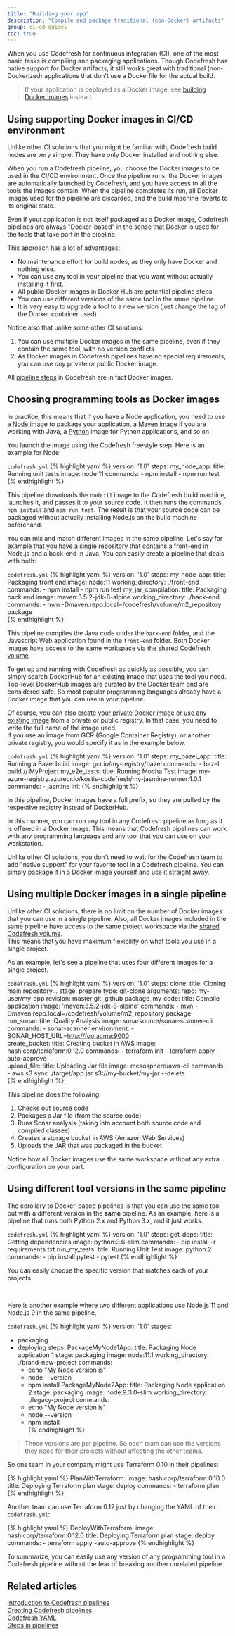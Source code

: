 ```yaml
---
title: "Building your app"
description: "Compile and package traditional (non-Docker) artifacts"
group: ci-cd-guides
toc: true
---
```


When you use Codefresh for continuous integration (CI), one of the most basic tasks is compiling and packaging applications. Though Codefresh has native support for Docker artifacts, it still works great with traditional (non-Dockerized) applications that don't use a Dockerfile for the actual build.

>If your application is deployed as a Docker image, see [building Docker images]({{site.baseurl}}/docs/ci-cd-guides/building-docker-images/) instead.

## Using supporting Docker images in CI/CD environment

Unlike other CI solutions that you might be familiar with, Codefresh build nodes are very simple. They have only Docker installed and nothing else. 

When you run a Codefresh pipeline, you choose the Docker images to be used in the CI/CD environment. Once the pipeline runs, the Docker images are automatically launched by Codefresh, and you have access to all the tools the images contain. When the pipeline completes its run, all Docker images used for the pipeline are discarded, and the build machine reverts to its original state.

Even if your application is not itself packaged as a Docker image, Codefresh pipelines are always "Docker-based" in the sense that Docker is used for the tools that take part in the pipeline.

This approach has a lot of advantages:

 * No maintenance effort for build nodes, as they only have Docker and nothing else.
 * You can use any tool in your pipeline that you want without actually installing it first.
 * All public Docker images in Docker Hub are potential pipeline steps.
 * You can use different versions of the same tool in the same pipeline.
 * It is very easy to upgrade a tool to a new version (just change the tag of the Docker container used)

Notice also that unlike some other CI solutions:

1. You can use multiple Docker images in the same pipeline, even if they contain the same tool, with no version conflicts
1. As Docker images in Codefresh pipelines have no special requirements, you can use *any* private or public Docker image.

All [pipeline steps]({{site.baseurl}}/docs/pipelines/steps/) in Codefresh are in fact Docker images.


## Choosing programming tools as Docker images

In practice, this means that if you have a Node application, you need to use a [Node image]({{site.baseurl}}/docs/example-catalog/ci-examples/nodejs) to package your application, a [Maven image]({{site.baseurl}}/docs/learn-by-example/java/spring-boot-2/) if you are working with Java, a [Python]({{site.baseurl}}/docs/learn-by-example/python/) image for Python applications, and so on.  

You launch the image using the Codefresh freestyle step. Here is an example for Node:

`codefresh.yml`
{% highlight yaml %}
version: '1.0'
steps:
  my_node_app:
    title: Running unit tests
    image: node:11
    commands:
     - npm install
     - npm run test
{% endhighlight %}

This pipeline downloads the `node:11` image to the Codefresh build machine, launches it, and passes it to your source code. It then runs the commands `npm install` and `npm run test`. The result is that your source code can be packaged without actually installing Node.js on the build machine beforehand.

You can mix and match different images in the same pipeline. Let's say for example that you have a single repository that contains a front-end in Node.js and a back-end in Java. You can easily create a pipeline that deals with both:

`codefresh.yml`
{% highlight yaml %}
version: '1.0'
steps:
  my_node_app:
    title: Packaging front end
    image: node:11
    working_directory: ./front-end
    commands:
     - npm install
     - npm run test
  my_jar_compilation:
    title: Packaging back end
    image: maven:3.5.2-jdk-8-alpine
    working_directory: ./back-end
    commands:
     - mvn -Dmaven.repo.local=/codefresh/volume/m2_repository package   
{% endhighlight %}

This pipeline compiles the Java code under the `back-end` folder, and the Javascript Web application found in the `front-end` folder. Both Docker images have access to the same workspace via [the shared Codefresh volume]({{site.baseurl}}/docs/pipelines/introduction-to-codefresh-pipelines/#sharing-the-workspace-between-build-steps).

To get up and running with Codefresh as quickly as possible, you can simply search DockerHub for an existing image that uses the tool you need. Top-level DockerHub images are curated by the Docker team and are considered safe. So most popular programming languages already have a Docker image that you can use in your pipeline.

Of course, you can also [create your private Docker image or use any existing image]({{site.baseurl}}/docs/docker-registries/working-with-docker-registries/) from a private or public registry. In that case, you need to write the full name of the image used.  
If you use an image from GCR (Google Container Registry), or another private registry, you would specify it as in the example below. 

`codefresh.yml`
{% highlight yaml %}
version: '1.0'
steps:
  my_bazel_app:
    title: Running a Bazel build
    image: gcr.io/my-registry/bazel
    commands:
     - bazel build //:MyProject
  my_e2e_tests:
    title: Running Mocha Test
    image: my-azure-registry.azurecr.io/kostis-codefresh/my-jasmine-runner:1.0.1 
    commands:
     - jasmine init
{% endhighlight %}

In this pipeline, Docker images have a full prefix, so they are pulled by the respective registry instead of DockerHub.

In this manner, you can run any tool in any Codefresh pipeline as long as it is offered in a Docker image. This means that Codefresh pipelines can work with any programming language and any tool that you can use on your workstation.

Unlike other CI solutions, you don't need to wait for the Codefresh team to add "native support" for your favorite tool in a Codefresh pipeline. You can simply package it in a Docker image yourself and use it straight away.


## Using multiple Docker images in a single pipeline

Unlike other CI solutions, there is no limit on the number of Docker images that you can use in a single pipeline. Also, all Docker images included in the same pipeline have access to the same project workspace via the [shared Codefresh volume]({{site.baseurl}}/docs/pipelines/introduction-to-codefresh-pipelines/#sharing-the-workspace-between-build-steps).  
This means that you have maximum flexibility on what tools you use in a single project.  

As an example, let's see a pipeline that uses four different images for a single project.


`codefresh.yml`
{% highlight yaml %}
version: '1.0'
steps:
  clone:
    title: Cloning main repository...
    stage: prepare
    type: git-clone
    arguments:
      repo: my-user/my-app
      revision: master
      git: github
  package_my_code:
    title: Compile application
    image: 'maven:3.5.2-jdk-8-alpine'
    commands:
     - mvn -Dmaven.repo.local=/codefresh/volume/m2_repository package   
  run_sonar:
    title: Quality Analysis
    image: sonarsource/sonar-scanner-cli
    commands:
     - sonar-scanner
    environment:
     - SONAR_HOST_URL=http://foo.acme:9000     
  create_bucket:
    title: Creating bucket in AWS
    image: hashicorp/terraform:0.12.0
    commands:
      - terraform init
      - terraform apply -auto-approve   
  upload_file:
    title: Uploading Jar file
    image: mesosphere/aws-cli
    commands:
     - aws s3 sync ./target/app.jar s3://my-bucket/my-jar --delete        
{% endhighlight %}

This pipeline does the following:

1. Checks out source code
1. Packages a Jar file (from the source code)
1. Runs Sonar analysis (taking into account both source code and compiled classes)
1. Creates a storage bucket in AWS (Amazon Web Services)
1. Uploads the JAR that was packaged in the bucket

Notice how all Docker images use the same workspace without any extra configuration on your part.

## Using different tool versions in the same pipeline 

The corollary to Docker-based pipelines is that you can use the same tool but with a different version in the **same** pipeline.
As an example, here is a pipeline that runs both Python 2.x and Python 3.x, and it just works.

`codefresh.yml`
{% highlight yaml %}
version: '1.0'
steps:
  get_deps:
    title: Getting dependencies
    image: python:3.6-slim
    commands:
     - pip install -r requirements.txt
  run_my_tests:
    title: Running Unit Test
    image: python:2 
    commands:
     - pip install pytest
     - pytest
{% endhighlight %}

You can easily choose the specific version that matches each of your projects.   

<br />

Here is another example where two different applications use Node.js 11 and Node.js 9 in the same pipeline.

`codefresh.yml`
{% highlight yaml %}
version: '1.0'
stages:
 - packaging
 - deploying
steps:
  PackageMyNode1App:
    title: Packaging Node application 1
    stage: packaging
    image: node:11.1
    working_directory: ./brand-new-project
    commands:
      - echo "My Node version is"
      - node --version
      - npm install
  PackageMyNode2App:
    title: Packaging Node application 2
    stage: packaging
    image: node:9.3.0-slim
    working_directory: ./legacy-project
    commands:
      - echo "My Node version is"
      - node --version
      - npm install  
{% endhighlight %}

> These versions are per pipeline. So each team can use the versions they need for their projects without affecting the other teams.

So one team in your company might use Terraform 0.10 in their pipelines:


{% highlight yaml %}
  PlanWithTerraform:
    image: hashicorp/terraform:0.10.0
    title: Deploying Terraform plan
    stage: deploy
    commands:
      - terraform plan
{% endhighlight %}

Another team can use Terraform 0.12 just by changing the YAML of their `codefresh.yml`:

{% highlight yaml %}
  DeployWithTerraform:
    image: hashicorp/terraform:0.12.0
    title: Deploying Terraform plan
    stage: deploy
    commands:
      - terraform apply -auto-approve 
{% endhighlight %}


To summarize, you can easily use any version of any programming tool in a Codefresh pipeline without the fear of breaking 
another unrelated pipeline.


## Related articles
[Introduction to Codefresh pipelines]({{site.baseurl}}/docs/pipelines/introduction-to-codefresh-pipelines/)  
[Creating Codefresh pipelines]({{site.baseurl}}/docs/pipelines/pipelines/)  
[Codefresh YAML]({{site.baseurl}}/docs/pipelines/what-is-the-codefresh-yaml/)  
[Steps in pipelines]({{site.baseurl}}/docs/pipelines/steps/)  






